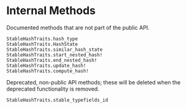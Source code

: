 # Internal Methods

Documented methods that are not part of the public API.

```@docs
StableHashTraits.hash_type
StableHashTraits.HashState
StableHashTraits.similar_hash_state
StableHashTraits.start_nested_hash!
StableHashTraits.end_nested_hash!
StableHashTraits.update_hash!
StableHashTraits.compute_hash!
```

Deprecated, non-public API methods; these will be deleted when the deprecated functionality is removed.

```@docs
StableHashTraits.stable_typefields_id
```
